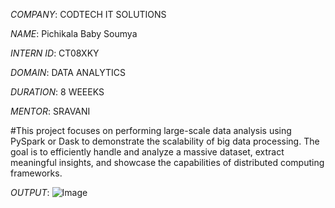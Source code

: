 *COMPANY*: CODTECH IT SOLUTIONS

*NAME*: Pichikala Baby Soumya 

*INTERN ID*: CT08XKY

*DOMAIN*: DATA ANALYTICS

*DURATION*: 8 WEEEKS

*MENTOR*: SRAVANI

#This project focuses on performing large-scale data analysis using PySpark or Dask to demonstrate the scalability of big data processing. The goal is to efficiently handle and analyze a massive dataset, extract meaningful insights, and showcase the capabilities of distributed computing frameworks.

*OUTPUT*: ![Image](https://github.com/user-attachments/assets/eef0380f-ec40-4e6b-88e5-58b7eae0cfc0)
